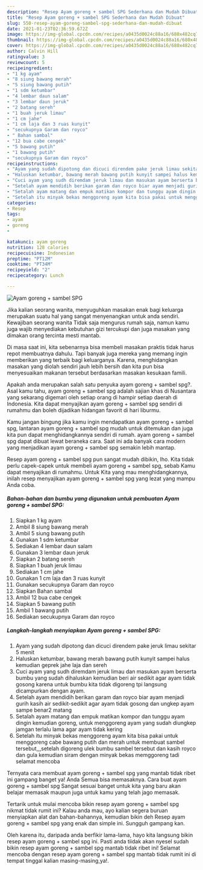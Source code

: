 ```yaml
---
description: "Resep Ayam goreng + sambel SPG Sederhana dan Mudah Dibuat"
title: "Resep Ayam goreng + sambel SPG Sederhana dan Mudah Dibuat"
slug: 550-resep-ayam-goreng-sambel-spg-sederhana-dan-mudah-dibuat
date: 2021-01-23T02:36:59.672Z
image: https://img-global.cpcdn.com/recipes/a0435d0024c88a16/680x482cq70/ayam-goreng-sambel-spg-foto-resep-utama.jpg
thumbnail: https://img-global.cpcdn.com/recipes/a0435d0024c88a16/680x482cq70/ayam-goreng-sambel-spg-foto-resep-utama.jpg
cover: https://img-global.cpcdn.com/recipes/a0435d0024c88a16/680x482cq70/ayam-goreng-sambel-spg-foto-resep-utama.jpg
author: Calvin Hill
ratingvalue: 3
reviewcount: 5
recipeingredient:
- "1 kg ayam"
- "8 siung bawang merah"
- "5 siung bawang putih"
- "1 sdm ketumbar"
- "4 lembar daun salam"
- "3 lembar daun jeruk"
- "2 batang sereh"
- "1 buah jeruk limau"
- "1 cm jahe"
- "1 cm laja dan 3 ruas kunyit"
- "secukupnya Garam dan royco"
- " Bahan sambal"
- "12 bua cabe cengek"
- "5 bawang putih"
- "1 bawang putih"
- "secukupnya Garam dan royco"
recipeinstructions:
- "Ayam yang sudah dipotong dan dicuci direndem pake jeruk limau sekitar 5 menit"
- "Haluskan ketumbar, bawang merah bawang putih kunyit sampei halus kemudian geprek jahe laja dan sereh"
- "Cuci ayam yang sudh diremdam jeruk limau dan masukan ayam berserta bumbu yang sudah dihaluskan kemudian beri air sedikit agar ayam tidak gosong karena untuk bumbu kita tidak digoreng tpi langsung dicampurkan dengan ayam."
- "Setelah ayam mendidih berikan garam dan royco biar ayam menjadi gurih kasih air sedikit-sedikit agar ayam tidak gosong dan ungkep ayam sampe benar2 matang"
- "Setalah ayam matang dan empuk matikan kompor dan tunggu ayam dingin kemudian goreng, untuk menggoreng ayam yang sudah diungkep jamgan terlalu lama agar ayam tidak kering"
- "Setelah itu minyak bekas menggoreng ayam kita bisa pakai untuk menggoreng cabe bawang putih dan merah untuk membuat sambel tersebut,,,setelah digoreng ulek bumbu sambel tersebut dan kasih royco dan gula kemudian siram dengan minyak bekas memggoreng tadi selamat mencoba"
categories:
- Resep
tags:
- ayam
- goreng
- 

katakunci: ayam goreng  
nutrition: 128 calories
recipecuisine: Indonesian
preptime: "PT12M"
cooktime: "PT34M"
recipeyield: "2"
recipecategory: Lunch

---
```



![Ayam goreng + sambel SPG](https://img-global.cpcdn.com/recipes/a0435d0024c88a16/680x482cq70/ayam-goreng-sambel-spg-foto-resep-utama.jpg)

Jika kalian seorang wanita, menyuguhkan masakan enak bagi keluarga merupakan suatu hal yang sangat menyenangkan untuk anda sendiri. Kewajiban seorang  wanita Tidak saja mengurus rumah saja, namun kamu juga wajib menyediakan kebutuhan gizi tercukupi dan juga masakan yang dimakan orang tercinta mesti mantab.

Di masa  saat ini, kita sebenarnya bisa membeli masakan praktis tidak harus repot membuatnya dahulu. Tapi banyak juga mereka yang memang ingin memberikan yang terbaik bagi keluarganya. Karena, menghidangkan masakan yang diolah sendiri jauh lebih bersih dan kita pun bisa menyesuaikan makanan tersebut berdasarkan masakan kesukaan famili. 



Apakah anda merupakan salah satu penyuka ayam goreng + sambel spg?. Asal kamu tahu, ayam goreng + sambel spg adalah sajian khas di Nusantara yang sekarang digemari oleh setiap orang di hampir setiap daerah di Indonesia. Kita dapat menyajikan ayam goreng + sambel spg sendiri di rumahmu dan boleh dijadikan hidangan favorit di hari liburmu.

Kamu jangan bingung jika kamu ingin mendapatkan ayam goreng + sambel spg, lantaran ayam goreng + sambel spg mudah untuk ditemukan dan juga kita pun dapat menghidangkannya sendiri di rumah. ayam goreng + sambel spg dapat dibuat lewat beraneka cara. Saat ini ada banyak cara modern yang menjadikan ayam goreng + sambel spg semakin lebih mantap.

Resep ayam goreng + sambel spg pun sangat mudah dibikin, lho. Kita tidak perlu capek-capek untuk membeli ayam goreng + sambel spg, sebab Kamu dapat menyajikan di rumahmu. Untuk Kita yang mau menghidangkannya, inilah resep menyajikan ayam goreng + sambel spg yang lezat yang mampu Anda coba.

<!--inarticleads1-->

##### Bahan-bahan dan bumbu yang digunakan untuk pembuatan Ayam goreng + sambel SPG:

1. Siapkan 1 kg ayam
1. Ambil 8 siung bawang merah
1. Ambil 5 siung bawang putih
1. Gunakan 1 sdm ketumbar
1. Sediakan 4 lembar daun salam
1. Gunakan 3 lembar daun jeruk
1. Siapkan 2 batang sereh
1. Siapkan 1 buah jeruk limau
1. Sediakan 1 cm jahe
1. Gunakan 1 cm laja dan 3 ruas kunyit
1. Gunakan secukupnya Garam dan royco
1. Siapkan  Bahan sambal
1. Ambil 12 bua cabe cengek
1. Siapkan 5 bawang putih
1. Ambil 1 bawang putih
1. Sediakan secukupnya Garam dan royco




<!--inarticleads2-->

##### Langkah-langkah menyiapkan Ayam goreng + sambel SPG:

1. Ayam yang sudah dipotong dan dicuci direndem pake jeruk limau sekitar 5 menit
1. Haluskan ketumbar, bawang merah bawang putih kunyit sampei halus kemudian geprek jahe laja dan sereh
1. Cuci ayam yang sudh diremdam jeruk limau dan masukan ayam berserta bumbu yang sudah dihaluskan kemudian beri air sedikit agar ayam tidak gosong karena untuk bumbu kita tidak digoreng tpi langsung dicampurkan dengan ayam.
1. Setelah ayam mendidih berikan garam dan royco biar ayam menjadi gurih kasih air sedikit-sedikit agar ayam tidak gosong dan ungkep ayam sampe benar2 matang
1. Setalah ayam matang dan empuk matikan kompor dan tunggu ayam dingin kemudian goreng, untuk menggoreng ayam yang sudah diungkep jamgan terlalu lama agar ayam tidak kering
1. Setelah itu minyak bekas menggoreng ayam kita bisa pakai untuk menggoreng cabe bawang putih dan merah untuk membuat sambel tersebut,,,setelah digoreng ulek bumbu sambel tersebut dan kasih royco dan gula kemudian siram dengan minyak bekas memggoreng tadi selamat mencoba




Ternyata cara membuat ayam goreng + sambel spg yang mantab tidak ribet ini gampang banget ya! Anda Semua bisa memasaknya. Cara buat ayam goreng + sambel spg Sangat sesuai banget untuk kita yang baru akan belajar memasak maupun juga untuk kamu yang telah jago memasak.

Tertarik untuk mulai mencoba bikin resep ayam goreng + sambel spg nikmat tidak rumit ini? Kalau anda mau, ayo kalian segera buruan menyiapkan alat dan bahan-bahannya, kemudian bikin deh Resep ayam goreng + sambel spg yang enak dan simple ini. Sungguh gampang kan. 

Oleh karena itu, daripada anda berfikir lama-lama, hayo kita langsung bikin resep ayam goreng + sambel spg ini. Pasti anda tiidak akan nyesel sudah bikin resep ayam goreng + sambel spg mantab tidak ribet ini! Selamat mencoba dengan resep ayam goreng + sambel spg mantab tidak rumit ini di tempat tinggal kalian masing-masing,ya!.

